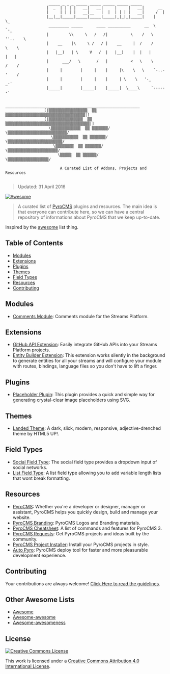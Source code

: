 ```
                   _____ _ _ _ _____ _____ _____ _____ _____
                  |  _  | | | |   __|   __|     |     |   __|      __
                  |     | | | |   __|__   |  |  | | | |   __|     /  |
                  |__|__|_____|_____|_____|_____|_|_|_|_____|    |    \_
                   _________ _____      ____ __________      __  \     `-_
                  |         \\     \   /   /|          \    /   \  ''-.    \   
                  |    __    |\     \ /   / |    __     |  /    /      \    \            
                  |   |__)   | \     V   /  |   |__)    |  |   |        |   |            
                  |      ___/   \       /   |          <   \    \      /    /
                  |     |        |     |    |     |\    \   \    `-..-'    /
                  |     |        |     |    |     | \    \   '-_        _-'
                  |_____|        |_____|    |_____|  \____\     `------'

                   ___________________________________________________________
                 [|▒▒▒▒▒▒▒▒▒▒▒▒▒▒▒▒▒  ▒▒ ▒▒▒▒▒▒▒▒▒▒▒▒▒▒▒▒▒▒▒▒▒▒▒▒▒▒▒▒▒▒▒▒▒▒▒|]
                 [|▒▒▒▒▒▒▒▒▒▒▒▒▒▒▒  ▒▒ ▒▒▒▒▒▒▒▒▒▒▒▒▒▒▒▒▒▒▒▒▒▒▒▒▒▒▒▒▒▒▒▒▒▒▒▒▒|]
                   \▒▒▒▒▒▒▒▒▒▒▒▒▒  ▒▒ ▒▒▒▒▒▒▒/   \▒▒▒▒▒▒▒▒▒▒▒▒▒▒▒▒▒▒▒▒▒▒▒▒▒▒/
                    \▒▒▒▒▒▒▒▒▒▒▒  ▒▒ ▒▒▒▒▒▒▒/     \▒▒▒▒▒▒▒▒▒▒▒▒▒▒▒▒▒▒▒▒▒▒▒▒/
                     \▒▒▒▒▒▒▒▒  ▒▒ ▒▒▒▒▒▒▒/        \▒▒▒▒▒▒▒▒▒▒▒▒▒▒▒▒▒▒▒▒▒▒/
                       \▒▒▒▒▒  ▒▒ ▒▒▒▒▒▒/            \▒▒▒▒▒▒▒▒▒▒▒▒▒▒▒▒▒▒/

                        A Curated List of Addons, Projects and Resources


```
> Updated: 31 April 2016

[![Awesome](https://cdn.rawgit.com/sindresorhus/awesome/d7305f38d29fed78fa85652e3a63e154dd8e8829/media/badge.svg)](https://github.com/sindresorhus/awesome)

> A curated list of [PyroCMS](https://www.pyrocms.com/) plugins and resources. The main idea is that everyone can contribute here, so we can have a central repository of informations about PyroCMS that we keep up-to-date.

Inspired by the [awesome](https://github.com/sindresorhus/awesome) list thing.


## Table of Contents

- [Modules](#modules)
- [Extensions](#modules)
- [Plugins](#modules)
- [Themes](#modules)
- [Field Types](#field-types)
- [Resources](#resources)
- [Contributing](#contributing)


## Modules

- [Comments Module](https://github.com/anomalylabs/comments-module): Comments module for the Streams Platform.


## Extensions

- [GitHub API Extension](https://github.com/anomalylabs/github_api-extension): Easily integrate GitHub APIs into your Streams Platform projects.
- [Entity Builder Extension](https://github.com/websemantics/entity_builder-extension): This extension works silently in the background to generate entities for all your streams and will configure your module with routes, bindings, language files so you don't have to lift a finger.


## Plugins

- [Placeholder Plugin](https://github.com/websemantics/placeholder-plugin): This plugin provides a quick and simple way for generating crystal-clear image placeholders using SVG.


## Themes

- [Landed Theme](https://github.com/anomalylabs/landed-theme): A dark, slick, modern, responsive, adjective-drenched theme by HTML5 UP!.


## Field Types

- [Social Field Type](https://github.com/websemantics/social-field_type): The social field type provides a dropdown input of social networks.
- [List Field Type](https://bitbucket.org/edsters/list-field_type): A list field type allowing you to add variable length lists that wont break formatting.


## Resources

- [PyroCMS](https://www.pyrocms.com): Whether you're a developer or designer, manager or assistant, PyroCMS helps you quickly design, build and manage your website.
- [PyroCMS Branding](https://github.com/pyrocms/branding): PyroCMS Logos and Branding materials.
- [PyroCMS Cheatsheet](http://websemantics.github.io/pyrocms-cheatsheet/): A list of commands and features for PyroCMS 3.
- [PyroCMS Requests](https://github.com/websemantics/pyrocms-requests/): Get PyroCMS projects and ideas built by the community.
- [PyroCMS Project Installer](https://github.com/websemantics/build-pyrocms-projects/): Install your PyroCMS projects in style.
- [Auto Pyro](https://github.com/websemantics/auto-pyro): PyroCMS deploy tool for faster and more pleasurable development experience.


## Contributing

Your contributions are always welcome! [Click Here to read the guidelines](https://github.com/websemantics/awesome-pyrocms/blob/master/contributing.md).


## Other Awesome Lists

* [Awesome](https://github.com/sindresorhus/awesome)
* [Awesome-awesome](https://github.com/emijrp/awesome-awesome)
* [Awesome-awesomeness](https://github.com/bayandin/awesome-awesomeness)


## License

[![Creative Commons License](http://i.creativecommons.org/l/by/4.0/88x31.png)](http://creativecommons.org/licenses/by/4.0/)

This work is licensed under a [Creative Commons Attribution 4.0 International License](http://creativecommons.org/licenses/by/4.0/).

